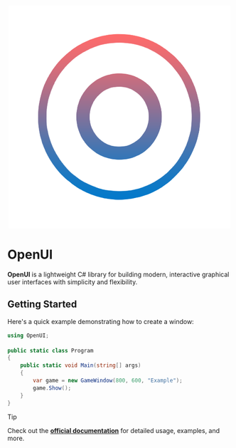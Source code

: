 <p align="center">
  <picture>
    <!-- <source media="(prefers-color-scheme: dark)" srcset="https://raw.githubusercontent.com/openui-project/openui/main/assets/pygdk_logo_dark.png">
    <source media="(prefers-color-scheme: light)" srcset="https://raw.githubusercontent.com/openui-project/openui/main/assets/pygdk_logo_light.png"> -->
    <img src="https://raw.githubusercontent.com/openui-project/openui/main/assets/logo.png" />
  </picture>
</p>

# OpenUI

**OpenUI** is a lightweight C# library for building modern, interactive graphical user interfaces with simplicity and flexibility.

<!-- ## Installation  -->

## Getting Started

Here's a quick example demonstrating how to create a window:

```cs
using OpenUI;

public static class Program
{
    public static void Main(string[] args)
    {
        var game = new GameWindow(800, 600, "Example");
        game.Show();
    }
}
```
> [!TIP]
> Check out the **[official documentation](https://github.com/openui-project/openui/wiki)** for detailed usage, examples, and more.
